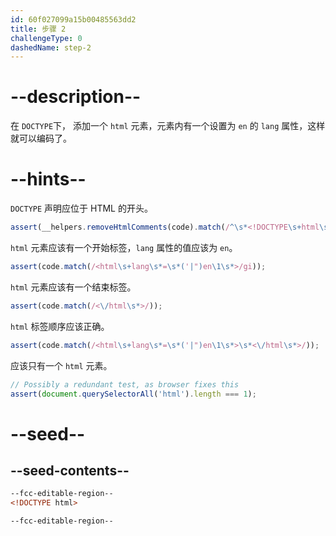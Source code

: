 ```yaml
---
id: 60f027099a15b00485563dd2
title: 步骤 2
challengeType: 0
dashedName: step-2
---
```


# --description--

在 `DOCTYPE`下， 添加一个 `html` 元素，元素内有一个设置为 `en` 的 `lang` 属性，这样就可以编码了。

# --hints--

`DOCTYPE` 声明应位于 HTML 的开头。

```js
assert(__helpers.removeHtmlComments(code).match(/^\s*<!DOCTYPE\s+html\s*>/i));
```

`html` 元素应该有一个开始标签，`lang` 属性的值应该为 `en`。

```js
assert(code.match(/<html\s+lang\s*=\s*('|")en\1\s*>/gi));
```

`html` 元素应该有一个结束标签。

```js
assert(code.match(/<\/html\s*>/));
```

`html` 标签顺序应该正确。

```js
assert(code.match(/<html\s+lang\s*=\s*('|")en\1\s*>\s*<\/html\s*>/));
```

应该只有一个 `html` 元素。

```js
// Possibly a redundant test, as browser fixes this
assert(document.querySelectorAll('html').length === 1);
```

# --seed--

## --seed-contents--

```html
--fcc-editable-region--
<!DOCTYPE html>

--fcc-editable-region--
```
